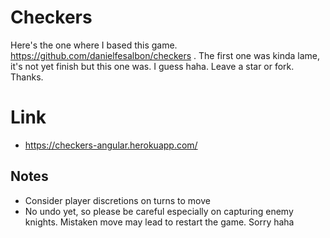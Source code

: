 # Checkers

Here's the one where I based this game. https://github.com/danielfesalbon/checkers . The first one was kinda lame, it's not yet finish but this one was. I guess haha. Leave a star or fork. Thanks.

# Link
 - https://checkers-angular.herokuapp.com/

## Notes
 - Consider player discretions on turns to move
 - No undo yet, so please be careful especially on capturing enemy knights. Mistaken move may lead to restart the game. Sorry haha

